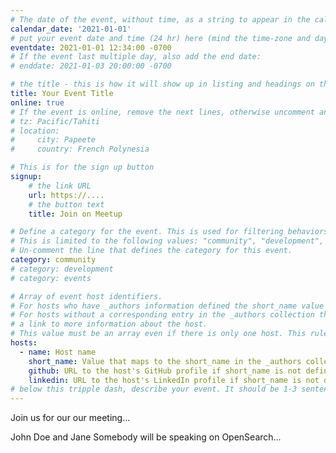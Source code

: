```yaml
---
# The date of the event, without time, as a string to appear in the calendar view in the format of YYYY-MM-DD.
calendar_date: '2021-01-01'
# put your event date and time (24 hr) here (mind the time-zone and daylight saving time!):
eventdate: 2021-01-01 12:34:00 -0700
# If the event last multiple day, also add the end date:
# enddate: 2021-01-03 20:00:00 -0700

# the title - this is how it will show up in listing and headings on the site:
title: Your Event Title
online: true
# If the event is online, remove the next lines, otherwise uncomment and adjust:
# tz: Pacific/Tahiti
# location:
#     city: Papeete
#     country: French Polynesia

# This is for the sign up button
signup:
    # the link URL
    url: https://....
    # the button text
    title: Join on Meetup

# Define a category for the event. This is used for filtering behaviors and styling on the events pages.
# This is limited to the following values: "community", "development", "user-group", "events".
# Un-comment the line that defines the category for this event.
category: community
# category: development
# category: events

# Array of event host identifiers.
# For hosts who have _authors information defined the short_name value will map to the meta data in that collection item.
# For hosts without a corresponding entry in the _authors collection the github, or the linkedin URL can be used to provide
# a link to more information about the host.
# This value must be an array even if there is only one host. This rule simplifies template logic.
hosts:
  - name: Host name
    short_name: Value that maps to the short_name in the _authors collection, if defined.
    github: URL to the host's GitHub profile if short_name is not defined.
    linkedin: URL to the host's LinkedIn profile if short_name is not defined.
# below this tripple dash, describe your event. It should be 1-3 sentences
---
```


Join us for our our meeting...

John Doe and Jane Somebody will be speaking on OpenSearch...
